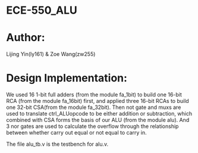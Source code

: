 # ECE-550_ALU


Author:
=======
Lijing Yin(ly161) & Zoe Wang(zw255)

Design Implementation:
=======
We used 16 1-bit full adders (from the module fa_1bit) to build one 16-bit RCA (from the module fa_16bit) first, and applied three 16-bit RCAs to build one 32-bit CSA(from the module fa_32bit). Then not gate and muxs are used to translate ctrl_ALUopcode to be either addition or subtraction, which combined with CSA forms the basis of our ALU (from the module alu). And 3 nor gates are used to calculate the overflow through the relationship between whether carry out equal or not equal to carry in.

The file alu_tb.v is the testbench for alu.v.
 
